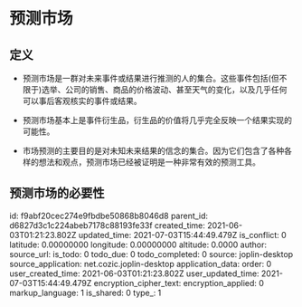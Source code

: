# 预测市场

##  定义

- 预测市场是一群对未来事件或结果进行推测的人的集合。这些事件包括(但不限于)选举、公司的销售、商品的价格波动、甚至天气的变化，以及几乎任何可以事后客观核实的事件或结果。

- 预测市场基本上是事件衍生品，衍生品的价值将几乎完全反映一个结果实现的可能性。
- 市场预测的主要目的是对未知未来结果的信念的集合。因为它们包含了各种各样的想法和观点，预测市场已经被证明是一种非常有效的预测工具。

## 预测市场的必要性



id: f9abf20cec274e9fbdbe50868b8046d8
parent_id: d6827d3c1c224abeb7178c88193fe33f
created_time: 2021-06-03T01:21:23.802Z
updated_time: 2021-07-03T15:44:49.479Z
is_conflict: 0
latitude: 0.00000000
longitude: 0.00000000
altitude: 0.0000
author: 
source_url: 
is_todo: 0
todo_due: 0
todo_completed: 0
source: joplin-desktop
source_application: net.cozic.joplin-desktop
application_data: 
order: 0
user_created_time: 2021-06-03T01:21:23.802Z
user_updated_time: 2021-07-03T15:44:49.479Z
encryption_cipher_text: 
encryption_applied: 0
markup_language: 1
is_shared: 0
type_: 1